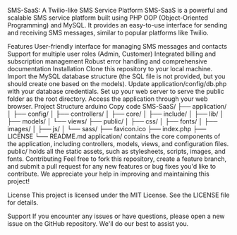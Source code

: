 SMS-SaaS: A Twilio-like SMS Service Platform
SMS-SaaS is a powerful and scalable SMS service platform built using PHP OOP (Object-Oriented Programming) and MySQL. It provides an easy-to-use interface for sending and receiving SMS messages, similar to popular platforms like Twilio.

Features
User-friendly interface for managing SMS messages and contacts
Support for multiple user roles (Admin, Customer)
Integrated billing and subscription management
Robust error handling and comprehensive documentation
Installation
Clone this repository to your local machine.
Import the MySQL database structure (the SQL file is not provided, but you should create one based on the models).
Update application/config/db.php with your database credentials.
Set up your web server to serve the public folder as the root directory.
Access the application through your web browser.
Project Structure
arduino
Copy code
SMS-SaaS/
├── application/
│   ├── config/
│   ├── controllers/
│   ├── core/
│   ├── include/
│   ├── lib/
│   ├── models/
│   └── views/
├── public/
│   ├── css/
│   ├── fonts/
│   ├── images/
│   ├── js/
│   └── sass/
├── favicon.ico
├── index.php
├── LICENSE
└── README.md
application/ contains the core components of the application, including controllers, models, views, and configuration files.
public/ holds all the static assets, such as stylesheets, scripts, images, and fonts.
Contributing
Feel free to fork this repository, create a feature branch, and submit a pull request for any new features or bug fixes you'd like to contribute. We appreciate your help in improving and maintaining this project!

License
This project is licensed under the MIT License. See the LICENSE file for details.

Support
If you encounter any issues or have questions, please open a new issue on the GitHub repository. We'll do our best to assist you.
 
